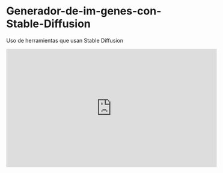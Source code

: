 # Generador-de-im-genes-con-Stable-Diffusion
Uso de herramientas que usan Stable Diffusion

<iframe width="560" height="315" src="https://www.youtube.com/embed/rgKBjRLvjLs" title="YouTube video player" frameborder="0" allow="accelerometer; autoplay; clipboard-write; encrypted-media; gyroscope; picture-in-picture" allowfullscreen></iframe>
